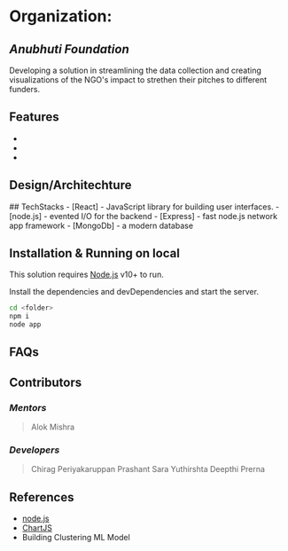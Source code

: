 # Organization: 
## _Anubhuti Foundation_

 Developing a solution in streamlining the data collection and creating visualizations of the NGO's impact to strethen their pitches to different funders.

## Features

- 
- 
- 

## Design/Architechture
<Insert image here if u hv any>
## TechStacks
- [React] - JavaScript library for building user interfaces.
- [node.js] - evented I/O for the backend
- [Express] - fast node.js network app framework
- [MongoDb] - a modern database

## Installation & Running on local

This solution requires [Node.js](https://nodejs.org/) v10+ to run.

Install the dependencies and devDependencies and start the server.

```sh
cd <folder>
npm i
node app
```
## FAQs

## Contributors

### _Mentors_
> Alok Mishra

### _Developers_
 > Chirag
 > Periyakaruppan
 > Prashant
 > Sara
 > Yuthirshta
 > Deepthi
 > Prerna

## References
- [node.js]
- [ChartJS]
- Building Clustering ML Model

[//]: # (These are reference links used in the body of this note and get stripped out when the markdown processor does its job. THIS IS A COMMENT example)

   [node.js]: <http://nodejs.org>
   [jQuery]: <http://jquery.com>
   [express]: <http://expressjs.com>
   [AngularJS]: <http://angularjs.org>
   [ChartJS]: <https://www.chartjs.org/>
   [React]: <https://github.com/facebook/react>
   [MongoDb]: <https://www.mongodb.com/>
